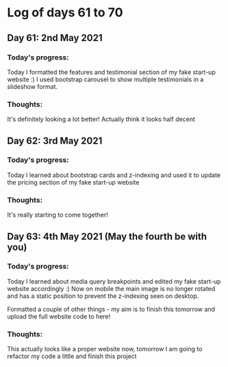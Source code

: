# Log of days 61 to 70

## Day 61: 2nd May 2021

### Today's progress:

Today I formatted the features and testimonial section of my fake start-up website :) I used bootstrap carousel to show multiple testimonials in a slideshow format.

### Thoughts:

It's definitely looking a lot better! Actually think it looks half decent 

## Day 62: 3rd May 2021

### Today's progress:

Today I learned about bootstrap cards and z-indexing and used it to update the pricing section of my fake start-up website

### Thoughts:

It's really starting to come together!

## Day 63: 4th May 2021 (May the fourth be with you)

### Today's progress:

Today I learned about media query breakpoints and edited my fake start-up website accordingly :) Now on mobile the main image is no longer rotated and has a static position to prevent the z-indexing seen on desktop.

Formatted a couple of other things - my aim is to finish this tomorrow and upload the full website code to here!

### Thoughts:

This actually looks like a proper website now, tomorrow I am going to refactor my code a little and finish this project
